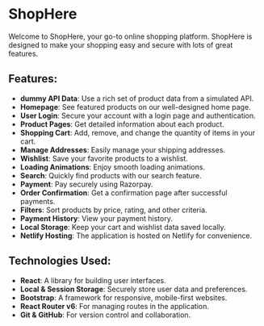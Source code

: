 # ShopHere

Welcome to ShopHere, your go-to online shopping platform. ShopHere is designed to make your shopping easy and secure with lots of great features.

## Features:

- **dummy API Data**: Use a rich set of product data from a simulated API.  
- **Homepage**: See featured products on our well-designed home page.  
- **User Login**: Secure your account with a login page and authentication.  
- **Product Pages**: Get detailed information about each product.  
- **Shopping Cart**: Add, remove, and change the quantity of items in your cart.  
- **Manage Addresses**: Easily manage your shipping addresses.  
- **Wishlist**: Save your favorite products to a wishlist.  
- **Loading Animations**: Enjoy smooth loading animations.  
- **Search**: Quickly find products with our search feature.  
- **Payment**: Pay securely using Razorpay.  
- **Order Confirmation**: Get a confirmation page after successful payments.  
- **Filters**: Sort products by price, rating, and other criteria.  
- **Payment History**: View your payment history.  
- **Local Storage**: Keep your cart and wishlist data saved locally.  
- **Netlify Hosting**: The application is hosted on Netlify for convenience.

## Technologies Used:

- **React**: A library for building user interfaces.  
- **Local & Session Storage**: Securely store user data and preferences.  
- **Bootstrap**: A framework for responsive, mobile-first websites.  
- **React Router v6**: For managing routes in the application.  
- **Git & GitHub**: For version control and collaboration.